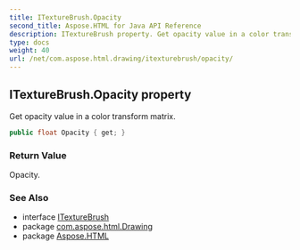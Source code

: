 ```yaml
---
title: ITextureBrush.Opacity
second_title: Aspose.HTML for Java API Reference
description: ITextureBrush property. Get opacity value in a color transform matrix
type: docs
weight: 40
url: /net/com.aspose.html.drawing/itexturebrush/opacity/
---
```

## ITextureBrush.Opacity property

Get opacity value in a color transform matrix.

```java
public float Opacity { get; }
```

### Return Value

Opacity.

### See Also

* interface [ITextureBrush](../)
* package [com.aspose.html.Drawing](../../itexturebrush/)
* package [Aspose.HTML](../../../)
